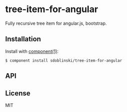 
# tree-item-for-angular

  Fully recursive tree item for angular.js, bootstrap.

## Installation

  Install with [component(1)](http://component.io):

    $ component install sdoblinski/tree-item-for-angular

## API



## License

  MIT
